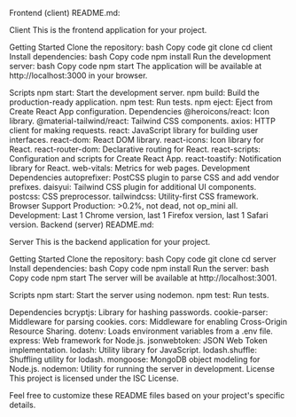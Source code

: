 Frontend (client) README.md:

Client
This is the frontend application for your project.

Getting Started
Clone the repository:
bash
Copy code
git clone <repository-url>
cd client
Install dependencies:
bash
Copy code
npm install
Run the development server:
bash
Copy code
npm start
The application will be available at http://localhost:3000 in your browser.

Scripts
npm start: Start the development server.
npm build: Build the production-ready application.
npm test: Run tests.
npm eject: Eject from Create React App configuration.
Dependencies
@heroicons/react: Icon library.
@material-tailwind/react: Tailwind CSS components.
axios: HTTP client for making requests.
react: JavaScript library for building user interfaces.
react-dom: React DOM library.
react-icons: Icon library for React.
react-router-dom: Declarative routing for React.
react-scripts: Configuration and scripts for Create React App.
react-toastify: Notification library for React.
web-vitals: Metrics for web pages.
Development Dependencies
autoprefixer: PostCSS plugin to parse CSS and add vendor prefixes.
daisyui: Tailwind CSS plugin for additional UI components.
postcss: CSS preprocessor.
tailwindcss: Utility-first CSS framework.
Browser Support
Production: >0.2%, not dead, not op_mini all.
Development: Last 1 Chrome version, last 1 Firefox version, last 1 Safari version.
Backend (server) README.md:

Server
This is the backend application for your project.

Getting Started
Clone the repository:
bash
Copy code
git clone <repository-url>
cd server
Install dependencies:
bash
Copy code
npm install
Run the server:
bash
Copy code
npm start
The server will be available at http://localhost:3001.

Scripts
npm start: Start the server using nodemon.
npm test: Run tests.


Dependencies
bcryptjs: Library for hashing passwords.
cookie-parser: Middleware for parsing cookies.
cors: Middleware for enabling Cross-Origin Resource Sharing.
dotenv: Loads environment variables from a .env file.
express: Web framework for Node.js.
jsonwebtoken: JSON Web Token implementation.
lodash: Utility library for JavaScript.
lodash.shuffle: Shuffling utility for lodash.
mongoose: MongoDB object modeling for Node.js.
nodemon: Utility for running the server in development.
License
This project is licensed under the ISC License.

Feel free to customize these README files based on your project's specific details.
